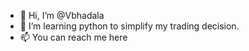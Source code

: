 - 👋 Hi, I’m @Vbhadala
- 👀 I’m learning python to simplify my trading decision.
- 📫 You can reach me here 

<!---
Vbhadala/Vbhadala is a ✨ special ✨ repository because its `README.md` (this file) appears on your GitHub profile.
You can click the Preview link to take a look at your changes.
--->
